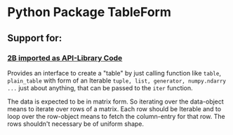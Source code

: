 # Python Package TableForm

## Support for:

### [2B imported as API-Library Code](./__init__.py)

Provides an interface to create a "table" by just calling function like `table`, `plain_table` with form of an Iterable `tuple, list, generator, numpy.ndarry ...` just about anything, that can be passed to the `iter` function.

The data is expected to be in matrix form. So iterating over the data-object means to iterate over rows of a matrix. Each row should be Iterable and to loop over the row-object means to fetch the column-entry for that row. The rows shouldn't necessary be of uniform shape.


